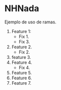 # NHNada
Ejemplo de uso de ramas.
1. Feature 1:
    - Fix 1.
    - Fix 3.
2. Feature 2.
    - Fix 2.
3. feature 3.
4. Feature 4.
    - Fix 4.
5. Feature 5.
6. Feature 6.
7. Feature 7.

